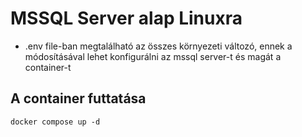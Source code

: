 # MSSQL Server alap Linuxra

- .env file-ban megtalálható az összes környezeti változó, ennek a módosításával lehet konfigurálni az mssql server-t és magát a container-t

## A container futtatása
```
docker compose up -d
```